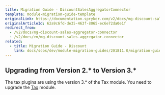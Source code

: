 ```yaml
---
title: Migration Guide - DiscountSalesAggregatorConnector
template: module-migration-guide-template
originalLink: https://documentation.spryker.com/v2/docs/mg-discount-sales-aggregator-connector
originalArticleId: 62a9c6fd-de35-463f-8065-ec6e72da0e1f
redirect_from:
  - /v2/docs/mg-discount-sales-aggregator-connector
  - /v2/docs/en/mg-discount-sales-aggregator-connector
related:
  - title: Migration Guide - Discount
    link: docs/scos/dev/module-migration-guides/201811.0/migration-guide-discount.html
---
```


## Upgrading from Version 2.* to Version 3.*
The tax plugins are using the version 3.* of the Tax module. You need to upgrade the [Tax](/docs/scos/dev/module-migration-guides/{{page.version}}/migration-guide-tax.html) module.
